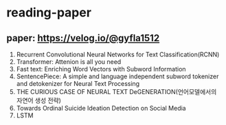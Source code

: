 # reading-paper
## paper: https://velog.io/@gyfla1512
1. Recurrent Convolutional Neural Networks for Text Classification(RCNN)
2. Transformer: Attenion is all you need
3. Fast text: Enriching Word Vectors with Subword Information
4. SentencePiece: A simple and language independent subword tokenizer and detokenizer for Neural Text Processing
5. THE CURIOUS CASE OF NEURAL TEXT DeGENERATION(언어모델에서의 자연어 생성 전략)
6. Towards Ordinal Suicide Ideation Detection on Social Media
7. LSTM
